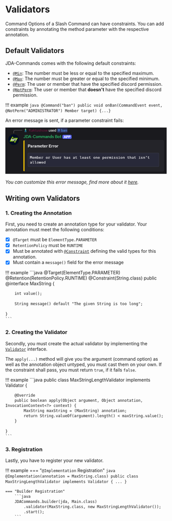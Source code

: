 # Validators
Command Options of a Slash Command can have constraints. You can add constraints by annotating the method parameter
with the respective annotation. 

## Default Validators
JDA-Commands comes with the following default constraints:

- [`@Min`](https://kaktushose.github.io/jda-commands/javadocs/4/io.github.kaktushose.jda.commands.core/com/github/kaktushose/jda/commands/annotations/constraints/Min.html):
  The number must be less or equal to the specified maximum.
- [`@Max`](https://kaktushose.github.io/jda-commands/javadocs/4/io.github.kaktushose.jda.commands.core/com/github/kaktushose/jda/commands/annotations/constraints/Max.html):
  The number must be greater or equal to the specified minimum.
- [`@Perm`](https://kaktushose.github.io/jda-commands/javadocs/4/io.github.kaktushose.jda.commands.core/com/github/kaktushose/jda/commands/annotations/constraints/Perm.html):
  The user or member that have the specified discord permission.
- [`@NotPerm`](https://kaktushose.github.io/jda-commands/javadocs/4/io.github.kaktushose.jda.commands.core/com/github/kaktushose/jda/commands/annotations/constraints/NotPerm.html):
  The user or member that **doesn't** have the specified discord permission.

!!! example
    ```java
    @Command("ban")
    public void onBan(CommandEvent event, @NotPerm("ADMINISTRATOR") Member target) {...}
    ```

An error message is sent, if a parameter constraint fails:

![Validator Error Message](../assets/validator.png)

_You can customize this error message, find more about it [here](../misc/error-messages.md)._

## Writing own Validators

### 1. Creating the Annotation
First, you need to create an annotation type for your validator. Your annotation must meet the following conditions:

- [x] `@Target` must be `ElementType.PARAMETER`
- [x] `RetentionPolicy` must be `RUNTIME`
- [x] Must be annotated with [`@Constraint`](https://kaktushose.github.io/jda-commands/javadocs/4/io.github.kaktushose.jda.commands.core/com/github/kaktushose/jda/commands/annotations/constraints/Constraint.html)
defining the valid types for this annotation. 
- [x] Must contain a `message()` field for the error message

!!! example
    ```java
    @Target(ElementType.PARAMETER)
    @Retention(RetentionPolicy.RUNTIME)
    @Constraint(String.class)
    public @interface MaxString {
        
        int value();

        String message() default "The given String is too long";
        
    }
    ```

### 2. Creating the Validator
Secondly, you must create the actual validator by implementing the [`Validator`](https://kaktushose.github.io/jda-commands/javadocs/4/io.github.kaktushose.jda.commands.core/com/github/kaktushose/jda/commands/dispatching/validation/Validator.html)
interface. 

The `apply(...)` method will give you the argument (command option) as well as the annotation object untyped, you must cast
them on your own. If the constraint shall pass, you must return `true`, if it fails `false`. 

!!! example
    ```java
    public class MaxStringLengthValidator implements Validator {

        @Override
        public boolean apply(Object argument, Object annotation, InvocationContext<?> context) {
            MaxString maxString = (MaxString) annotation;
            return String.valueOf(argument).length() < maxString.value();
        }
    
    }
    ```

### 3. Registration
Lastly, you have to register your new validator.

!!! example
    === "`@Implementation` Registration"
        ```java
        @Implementation(annotation = MaxString.class)
        public class MaxStringLengthValidator implements Validator {
            ...
        }
        ```

    === "Builder Registration" 
        ```java
        JDACommands.builder(jda, Main.class)
            .validator(MaxString.class, new MaxStringLengthValidator());
            .start();
        ```

